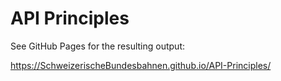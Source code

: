 # API Principles

See GitHub Pages for the resulting output:

https://SchweizerischeBundesbahnen.github.io/API-Principles/